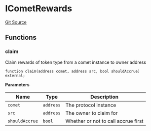 # ICometRewards
[Git Source](https://github.com/OasisDEX/summer-earn-protocol/blob/02b633fc64591288020c32f3fcb6421ab62209d5/src/interfaces/compound-v3/ICometRewards.sol)


## Functions
### claim

Claim rewards of token type from a comet instance to owner address


```solidity
function claim(address comet, address src, bool shouldAccrue) external;
```
**Parameters**

|Name|Type|Description|
|----|----|-----------|
|`comet`|`address`|The protocol instance|
|`src`|`address`|The owner to claim for|
|`shouldAccrue`|`bool`|Whether or not to call accrue first|


